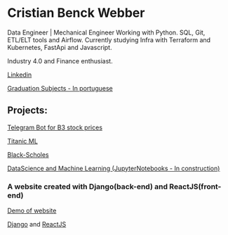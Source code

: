 # Cristian Benck Webber
Data Engineer | Mechanical Engineer
Working with Python. SQL, Git, ETL/ELT tools and Airflow.
Currently studying Infra with Terraform and Kubernetes, FastApi and Javascript.

Industry 4.0 and Finance enthusiast.


[Linkedin](https://www.linkedin.com/in/cristianwebber/)

[Graduation Subjects - In portuguese](https://github.com/WebberAI/Info/blob/main/Disciplinas%20UCS.ipynb)  


## Projects:
[Telegram Bot for B3 stock prices](https://github.com/cristianwebber/b3-stocks-telegram-bot)

[Titanic ML](https://github.com/cristianwebber/DataScience/blob/master/Titanic%20-%20Machine%20Learning%20from%20Disaster/Random%20Forest%20and%20NN.ipynb)

[Black-Scholes](https://github.com/cristianwebber/Finance/blob/main/Black-Scholes-Basic.ipynb)

[DataScience and Machine Learning (JupyterNotebooks - In construction)](https://github.com/cristianwebber/DataScience)

### A website created with Django(back-end) and ReactJS(front-end)
[Demo of website](https://rater-app-cw.web.app)

[Django](https://github.com/cristianwebber/RaterApp-Django) and 
[ReactJS](https://github.com/cristianwebber/RaterApp-React)




